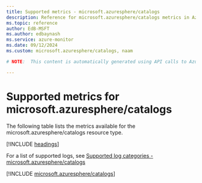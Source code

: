 ```yaml
---
title: Supported metrics - microsoft.azuresphere/catalogs
description: Reference for microsoft.azuresphere/catalogs metrics in Azure Monitor.
ms.topic: reference
author: EdB-MSFT
ms.author: edbaynash
ms.service: azure-monitor
ms.date: 09/12/2024
ms.custom: microsoft.azuresphere/catalogs, naam

# NOTE:  This content is automatically generated using API calls to Azure. Any edits made on these files will be overwritten in the next run of the script. 

---
```


  
# Supported metrics for microsoft.azuresphere/catalogs
  
The following table lists the metrics available for the microsoft.azuresphere/catalogs resource type.  
  
  
[!INCLUDE [headings](~/reusable-content/ce-skilling/azure/includes/azure-monitor/reference/metrics/metrics-headings.md)]  
  
  
  
For a list of supported logs, see [Supported log categories - microsoft.azuresphere/catalogs](../supported-logs/microsoft-azuresphere-catalogs-logs.md)  
  
 

[!INCLUDE [microsoft.azuresphere/catalogs](~/reusable-content/ce-skilling/azure/includes/azure-monitor/reference/metrics/microsoft-azuresphere-catalogs-metrics-include.md)]  

